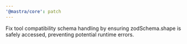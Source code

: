 ```yaml
---
'@mastra/core': patch
---
```


Fix tool compatibility schema handling by ensuring zodSchema.shape is safely accessed, preventing potential runtime errors.
